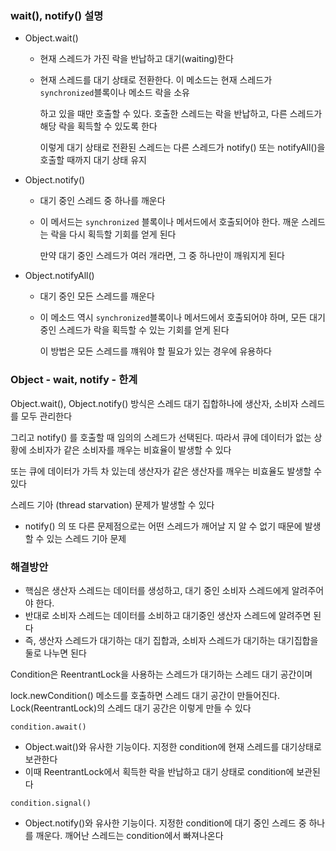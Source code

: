 ### wait(), notify() 설명

- Object.wait()
  - 현재 스레드가 가진 락을 반납하고 대기(waiting)한다
  - 현재 스레드를 대기 상태로 전환한다. 이 메소드는 현재 스레드가 `synchronized`블록이나 메소드 락을 소유
    
    하고 있을 때만 호출할 수 있다. 호출한 스레드는 락을 반납하고, 다른 스레드가 해당 락을 획득할 수 있도록 한다

    이렇게 대기 상태로 전환된 스레드는 다른 스레드가 notify() 또는 notifyAll()을 호출할 때까지 대기 상태 유지
- Object.notify()
  - 대기 중인 스레드 중 하나를 깨운다
  - 이 메서드는 `synchronized` 블록이나 메서드에서 호출되어야 한다. 깨운 스레드는 락을 다시 획득할 기회를 얻게 된다

    만약 대기 중인 스레드가 여러 개라면, 그 중 하나만이 깨워지게 된다
- Object.notifyAll()
  - 대기 중인 모든 스레드를 깨운다
  - 이 메소드 역시 `synchronized`블록이나 메서드에서 호출되어야 하며, 모든 대기 중인 스레드가 락을 획득할 수 있는 기회를 얻게 된다

    이 방법은 모든 스레드를 꺠워야 할 필요가 있는 경우에 유용하다

### Object - wait, notify - 한계

Object.wait(), Object.notify() 방식은 스레드 대기 집합하나에 생산자, 소비자 스레드를 모두 관리한다

그리고 notify() 를 호출할 때 임의의 스레드가 선택된다. 따라서 큐에 데이터가 없는 상황에 소비자가 같은 소비자를 깨우는 비효율이 발생할 수 있다

또는 큐에 데이터가 가득 차 있는데 생산자가 같은 생산자를 깨우는 비효율도 발생할 수 있다

스레드 기아 (thread starvation) 문제가 발생할 수 있다

- notify() 의 또 다른 문제점으로는 어떤 스레드가 깨어날 지 알 수 없기 때문에 발생할 수 있는 스레드 기아 문제

### 해결방안

- 핵심은 생산자 스레드는 데이터를 생성하고, 대기 중인 소비자 스레드에게 알려주어야 한다.
- 반대로 소비자 스레드는 데이터를 소비하고 대기중인 생산자 스레드에 알려주면 된다
- 즉, 생산자 스레드가 대기하는 대기 집합과, 소비자 스레드가 대기하는 대기집합을 둘로 나누면 된다

Condition은 ReentrantLock을 사용하는 스레드가 대기하는 스레드 대기 공간이며

lock.newCondition() 메소드를 호출하면 스레드 대기 공간이 만들어진다. Lock(ReentrantLock)의 스레드 대기 공간은 이렇게 만들 수 있다

`condition.await()`
- Object.wait()와 유사한 기능이다. 지정한 condition에 현재 스레드를 대기상태로 보관한다
- 이때 ReentrantLock에서 획득한 락을 반납하고 대기 상태로 condition에 보관된다

`condition.signal()`
- Object.notify()와 유사한 기능이다. 지정한 condition에 대기 중인 스레드 중 하나를 깨운다. 깨어난 스레드는 condition에서 빠져나온다
